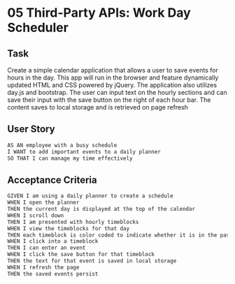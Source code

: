 # 05 Third-Party APIs: Work Day Scheduler

## Task

Create a simple calendar application that allows a user to save events for hours in the day. This app will run in the browser and feature dynamically updated HTML and CSS powered by jQuery. The application also utilizes day.js and bootstrap. The user can input text on the hourly sections and can save their input with the save button on the right of each hour bar. The content saves to local storage and is retrieved on page refresh

## User Story

```md
AS AN employee with a busy schedule
I WANT to add important events to a daily planner
SO THAT I can manage my time effectively
```

## Acceptance Criteria

```md
GIVEN I am using a daily planner to create a schedule
WHEN I open the planner
THEN the current day is displayed at the top of the calendar
WHEN I scroll down
THEN I am presented with hourly timeblocks
WHEN I view the timeblocks for that day
THEN each timeblock is color coded to indicate whether it is in the past, present, or future
WHEN I click into a timeblock
THEN I can enter an event
WHEN I click the save button for that timeblock
THEN the text for that event is saved in local storage
WHEN I refresh the page
THEN the saved events persist
```
